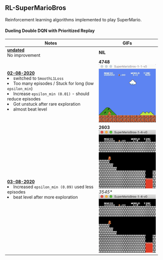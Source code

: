 ## RL-SuperMarioBros

Reinforcement learning algorithms implemented to play SuperMario.


#### Dueling Double DQN with Prioritized Replay
| Notes | GIFs |
| --- | --- |
| <ins>**undated**</ins> <br> No improvement | **NIL** | 
| <ins>**02-08-2020**</ins> <li>switched to `SmoothL1Loss`<li>Too many episodes / Stuck for long (low `epsilon_min`)<li>Increase `epsilon_min (0.01)` - should reduce episodes<li>Got unstuck after rare exploration<li>almost beat level |**4748**<br> ![1-1-v0](https://github.com/nimishsantosh107/RL-SuperMarioBros/raw/master/videos/02-08-2020-1-1-v0.gif) |
| <ins>**03-08-2020**</ins> <li>Increased `epsilon_min (0.09)` used less episodes<li>beat level after more exploration | **2603**<br> ![1-4-v0](https://github.com/nimishsantosh107/RL-SuperMarioBros/raw/master/videos/03-08-2020-1-4-v0-a.gif) <br>*3545**<br> ![1-4-v0](https://github.com/nimishsantosh107/RL-SuperMarioBros/raw/master/videos/03-08-2020-1-4-v0-b.gif)|

